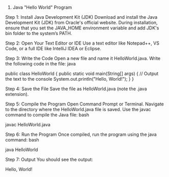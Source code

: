 1. Java "Hello World" Program
   
Step 1: Install Java Development Kit (JDK)
Download and install the Java Development Kit (JDK) from Oracle's official website.
During installation, ensure that you set the JAVA_HOME environment variable and add JDK's bin folder to the system’s PATH.

Step 2: Open Your Text Editor or IDE
Use a text editor like Notepad++, VS Code, or a full IDE like IntelliJ IDEA or Eclipse.

Step 3: Write the Code
Open a new file and name it HelloWorld.java.
Write the following code in the file:
java

public class HelloWorld {
    public static void main(String[] args) {
        // Output the text to the console
        System.out.println("Hello, World!");
    }
}

Step 4: Save the File
Save the file as HelloWorld.java (note the .java extension).

Step 5: Compile the Program
Open Command Prompt or Terminal.
Navigate to the directory where the HelloWorld.java file is saved.
Use the javac command to compile the Java file:
bash

javac HelloWorld.java

Step 6: Run the Program
Once compiled, run the program using the java command:
bash

java HelloWorld

Step 7: Output
You should see the output:

Hello, World!
